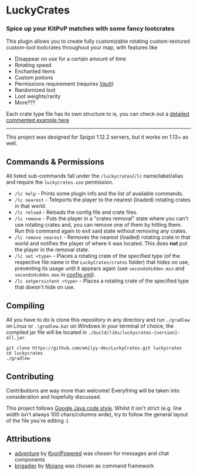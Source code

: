 # LuckyCrates
### Spice up your KitPvP matches with some fancy lootcrates

This plugin allows you to create fully customizable rotating custom-textured custom-loot lootcrates throughout your map, with features like
* Disappear on use for a certain amount of time
* Rotating speed
* Enchanted items
* Custom potions
* Permissions requirement (requires [Vault](https://dev.bukkit.org/projects/vault))
* Randomized loot
* Loot weights/rarity
* More???

Each crate type file has its own structure to is, you can check out a [detailed commented example here](https://raw.githubusercontent.com/emilyy-dev/LuckyCrates/master/src/main/resources/crates/example.json)

___

This project was designed for Spigot 1.12.2 servers, but it works on 1.13+ as well.


## Commands & Permissions

All listed sub-commands fall under the `/luckycrates`/`/lc` name/label/alias and require the `luckycrates.use` permission.
* `/lc help` - Prints some plugin info and the list of available commands.
* `/lc nearest` - Teleports the player to the nearest (loaded) rotating crates in that world.
* `/lc reload` - Reloads the config file and crate files.
* `/lc remove` - Puts the player in a "crates removal" state where you can't use rotating crates and, you can remove one of them by hitting them. Run this command again to exit said state without removing any crates.
* `/lc remove nearest` - Removes the nearest (loaded) rotating crate in that world and notifies the player of where it was located. This does **not** put the player in the removal state.
* `/lc set <type>` - Places a rotating crate of the specified type (of the respective file name in the `LuckyCrates/crates` folder) that hides on use, preventing its usage until it appears again (see `secondsHidden.min` and `secondsHidden.max` in [config.yml](https://github.com/emilyy-dev/LuckyCrates/blob/master/src/main/resources/crates/donor.json#L4-L7)).
* `/lc setpersistent <type>` - Places a rotating crate of the specified type that doesn't hide on use.


## Compiling

All you have to do is clone this repository in any directory and run `./gradlew` on Linux or `.\gradlew.bat` on Windows in your terminal of choice, the compiled jar file will be located in `./build/libs/luckycrates-{version}-all.jar`
```
git clone https://github.com/emilyy-dev/LuckyCrates.git luckycrates
cd luckycrates
./gradlew
```


## Contributing

Contributions are way more than welcome! Everything will be taken into consideration and hopefully discussed.

This project follows [Google Java code style](https://google.github.io/styleguide/javaguide.html). Whilst it isn't strict (e.g. line width isn't always 100 chars/columns wide), try to follow the general layout of the file you're editing :)


## Attributions

* [adventure](https://github.com/KyoriPowered/adventure) by [KyoriPowered](https://github.com/KyoriPowered) was chosen for messages and chat components
* [brigadier](https://github.com/Mojang/brigadier) by [Mojang](https://github.com/Mojang) was chosen as command framework
